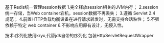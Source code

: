 基于Redis统一管理session数据
1.完全释放session相关的JVM内存；
2.session统一存储，当Web container宕机，session数据不再丢失；
3.遵循 Servlet 2.4 规范； 
4.前置HTTP负载均衡设备在进行请求转发时，无需支持会话粘性； 
5.不强依赖于特定 web container
6.不影响应用原有设计，无侵入性。 

技术:序列化使用kryo,代替jdk自带的序列化
           包装HttpServletRequestWrapper
    